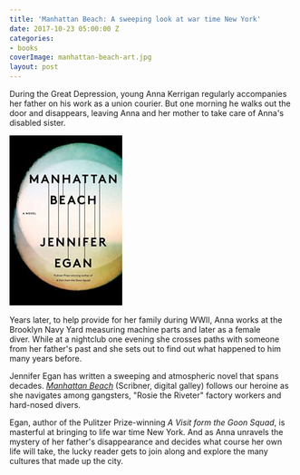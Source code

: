 ```yaml
---
title: 'Manhattan Beach: A sweeping look at war time New York'
date: 2017-10-23 05:00:00 Z
categories:
- books
coverImage: manhattan-beach-art.jpg
layout: post
---
```


During the Great Depression, young Anna Kerrigan regularly accompanies her father on his work as a union courier. But one morning he walks out the door and disappears, leaving Anna and her mother to take care of Anna's disabled sister.

![](/assets/images/Manhattan-Beach-A-Novel-by-Egan-Jennifer-199x300.jpeg)

Years later, to help provide for her family during WWII, Anna works at the Brooklyn Navy Yard measuring machine parts and later as a female diver. While at a nightclub one evening she crosses paths with someone from her father's past and she sets out to find out what happened to him many years before.

Jennifer Egan has written a sweeping and atmospheric novel that spans decades. [_Manhattan Beach_](http://amzn.to/2gDhgxC) (Scribner, digital galley) follows our heroine as she navigates among gangsters, "Rosie the Riveter" factory workers and hard-nosed divers.

Egan, author of the Pulitzer Prize-winning _A Visit form the Goon Squad_, is masterful at bringing to life war time New York. And as Anna unravels the mystery of her father's disappearance and decides what course her own life will take, the lucky reader gets to join along and explore the many cultures that made up the city.
